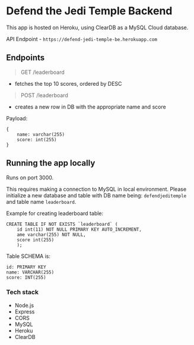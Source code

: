 # Defend the Jedi Temple Backend

This app is hosted on Heroku, using ClearDB as a MySQL Cloud database.

API Endpoint - `https://defend-jedi-temple-be.herokuapp.com`

## Endpoints

> GET /leaderboard

- fetches the top 10 scores, ordered by DESC

> POST /leaderboard

- creates a new row in DB with the appropriate name and score

Payload:

```
{
    name: varchar(255)
    score: int(255)
}
```

## Running the app locally

Runs on port 3000.

This requires making a connection to MySQL in local environment. Please initialize a new database and table with DB name being: `defendjeditemple` and table name `leaderboard`.

Example for creating leaderboard table:

```
CREATE TABLE IF NOT EXISTS `leaderboard` (
    id int(11) NOT NULL PRIMARY KEY AUTO_INCREMENT,
    ame varchar(255) NOT NULL,
    score int(255)
    );
```

Table SCHEMA is:

```
id: PRIMARY KEY
name: VARCHAR(255)
score: INT(255)
```

### Tech stack

- Node.js
- Express
- CORS
- MySQL
- Heroku
- ClearDB
